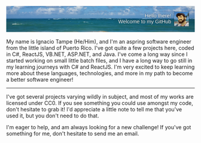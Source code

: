 ![Welcome Image](https://raw.githubusercontent.com/igtampe/igtampe/master/GithubBanner4.png)

My name is Ignacio Tampe (He/Him), and I'm an aspring software engineer from the little island of Puerto Rico. I've got quite a few projects here, coded in C#, ReactJS, VB.NET, ASP.NET, and Java. I've come a long way since I started working on small little batch files, and I have a long way to go still in my learning journeys with C# and ReactJS. I'm very excited to keep learning more about these languages, technologies, and more in my path to become a better software engineer!

----

I've got several projects varying wildly in subject, and most of my works are licensed under CC0. If you see something you could use amongst my code, don't hesitate to grab it! I'd appreciate a little note to tell me that you've used it, but you don't need to do that.

I'm eager to help, and am always looking for a new challenge! If you've got something for me, don't hesitate to send me an email.

<!--
**igtampe/igtampe** is a ✨ _special_ ✨ repository because its `README.md` (this file) appears on your GitHub profile.

Here are some ideas to get you started:

- 🔭 I’m currently working on ...
- 🌱 I’m currently learning ...
- 👯 I’m looking to collaborate on ...
- 🤔 I’m looking for help with ...
- 💬 Ask me about ...
- 📫 How to reach me: ...
- 😄 Pronouns: ...
- ⚡ Fun fact: ...
-->

